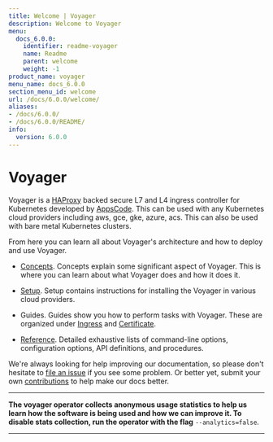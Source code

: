 ```yaml
---
title: Welcome | Voyager
description: Welcome to Voyager
menu:
  docs_6.0.0:
    identifier: readme-voyager
    name: Readme
    parent: welcome
    weight: -1
product_name: voyager
menu_name: docs_6.0.0
section_menu_id: welcome
url: /docs/6.0.0/welcome/
aliases:
- /docs/6.0.0/
- /docs/6.0.0/README/
info:
  version: 6.0.0
---
```


# Voyager

Voyager is a [HAProxy](http://www.haproxy.org/) backed secure L7 and L4 ingress controller for Kubernetes developed by [AppsCode](https://appscode.com). This can be used with any Kubernetes cloud providers including aws, gce, gke, azure, acs. This can also be used with bare metal Kubernetes clusters.

From here you can learn all about Voyager's architecture and how to deploy and use Voyager.

- [Concepts](/docs/6.0.0/concepts/). Concepts explain some significant aspect of Voyager. This
is where you can learn about what Voyager does and how it does it.

- [Setup](/docs/6.0.0/setup/). Setup contains instructions for installing
  the Voyager in various cloud providers.

- Guides. Guides show you how to perform tasks with Voyager. These are organized under [Ingress](/docs/6.0.0/guides/ingress) and [Certificate](/docs/6.0.0/guides/certificate).

- [Reference](/docs/6.0.0/reference/). Detailed exhaustive lists of
command-line options, configuration options, API definitions, and procedures.

We're always looking for help improving our documentation, so please don't hesitate to
[file an issue](https://github.com/appscode/voyager/issues/new) if you see some problem.
Or better yet, submit your own [contributions](/docs/6.0.0/CONTRIBUTING) to help
make our docs better.

---

**The voyager operator collects anonymous usage statistics to help us learn how the software is being used and how we can improve it.
To disable stats collection, run the operator with the flag** `--analytics=false`.

---

